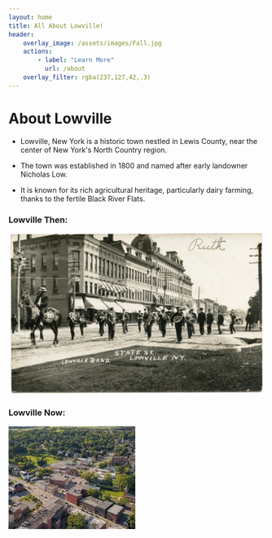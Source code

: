 ```yaml
---
layout: home
title: All About Lowville!
header: 
    overlay_image: /assets/images/Fall.jpg
    actions: 
        - label: "Learn More"
          url: /about
    overlay_filter: rgba(237,127,42,.3)
---
```


# About Lowville

- Lowville, New York is a historic town nestled in Lewis County, near the center of New York's North Country region.

- The town was established in 1800 and named after early landowner Nicholas Low.

- It is known for its rich agricultural heritage, particularly dairy farming, thanks to the fertile Black River Flats.

### Lowville Then: 

![Historic Lowville](OldLowville.jpg)

### Lowville Now: 

![Modern Lowville](Lowville.jpg)
